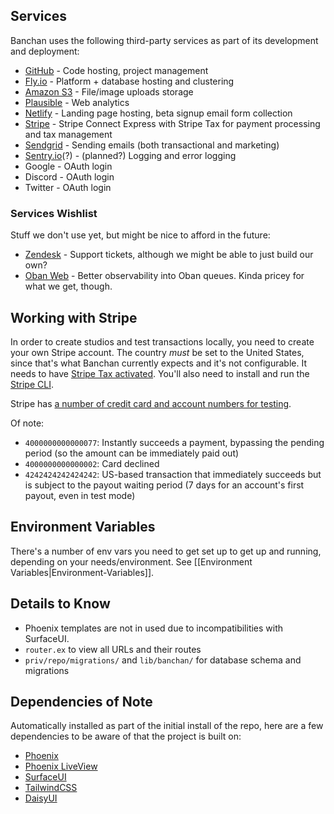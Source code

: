 ## Services

Banchan uses the following third-party services as part of its development and deployment:

* [GitHub](https://github.com/BanchanArt) - Code hosting, project management
* [Fly.io](https://fly.io) - Platform + database hosting and clustering
* [Amazon S3](https://aws.amazon.com/s3/) - File/image uploads storage
* [Plausible](https://plausible.io/) - Web analytics
* [Netlify](https://netlify.com) - Landing page hosting, beta signup email form collection
* [Stripe](https://stripe.com/connect) - Stripe Connect Express with Stripe Tax for payment processing and tax management
* [Sendgrid](https://sendgrid.com/) - Sending emails (both transactional and marketing)
* [Sentry.io](https://sentry.io/)(?) - (planned?) Logging and error logging
* Google - OAuth login
* Discord - OAuth login
* Twitter - OAuth login

### Services Wishlist

Stuff we don't use yet, but might be nice to afford in the future:

* [Zendesk](https://www.zendesk.com/) - Support tickets, although we might be able to just build our own?
* [Oban Web](https://getoban.pro/) - Better observability into Oban queues. Kinda pricey for what we get, though.

## Working with Stripe

In order to create studios and test transactions locally, you need to create your own Stripe account. The country _must_ be set to the United States, since that's what Banchan currently expects and it's not configurable. It needs to have [Stripe Tax activated](https://dashboard.stripe.com/setup/tax/activate). You'll also need to install and run the [Stripe CLI](https://stripe.com/docs/stripe-cli).

Stripe has [a number of credit card and account numbers for testing](https://stripe.com/docs/testing).

Of note:

* `4000000000000077`: Instantly succeeds a payment, bypassing the pending period (so the amount can be immediately paid out)
* `4000000000000002`: Card declined
* `4242424242424242`: US-based transaction that immediately succeeds but is subject to the payout waiting period (7 days for an account's first payout, even in test mode)

## Environment Variables

There's a number of env vars you need to get set up to get up and running, depending on your needs/environment. See [[Environment Variables|Environment-Variables]].

## Details to Know 

- Phoenix templates are not in used due to incompatibilities with SurfaceUI.
- `router.ex` to view all URLs and their routes
- `priv/repo/migrations/` and `lib/banchan/` for database schema and migrations

## Dependencies of Note

Automatically installed as part of the initial install of the repo, here are a few dependencies to be aware of that the project is built on:

- [Phoenix](https://www.phoenixframework.org/)
- [Phoenix LiveView](https://hexdocs.pm/phoenix_live_view)
- [SurfaceUI](https://surface-ui.org/)
- [TailwindCSS](https://tailwindcss.com/)
- [DaisyUI](https://daisyui.com)

